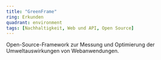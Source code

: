 ```yaml
---
title: "GreenFrame"
ring: Erkunden
quadrant: environment
tags: [Nachhaltigkeit, Web und API, Open Source]
---
```


Open-Source-Framework zur Messung und Optimierung der Umweltauswirkungen von Webanwendungen.
